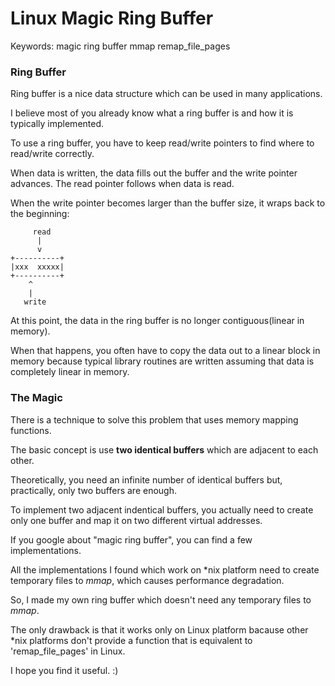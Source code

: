 # Linux Magic Ring Buffer

Keywords: magic ring buffer mmap remap_file_pages

### Ring Buffer

Ring buffer is a nice data structure which can be used in many applications.

I believe most of you already know what a ring buffer is and how it is typically implemented.

To use a ring buffer, you have to keep read/write pointers to find where to read/write correctly.

When data is written, the data fills out the buffer and the write pointer advances. The read pointer follows when data is read.

When the write pointer becomes larger than the buffer size, it wraps back to the beginning:

         read
          |   
          v   
    +----------+
    |xxx  xxxxx|
    +----------+
        ^   
        |   
       write


At this point, the data in the ring buffer is no longer contiguous(linear in memory).

When that happens, you often have to copy the data out to a linear block in memory because typical library routines are written assuming that data is completely linear in memory.

### The Magic

There is a technique to solve this problem that uses memory mapping functions.

The basic concept is use **two identical buffers** which are adjacent to each other.

Theoretically, you need an infinite number of identical buffers but, practically, only two buffers are enough. 

To implement two adjacent indentical buffers, you actually need to create only one buffer and map it on two different virtual addresses.

If you google about "magic ring buffer", you can find a few implementations.

All the implementations I found which work on \*nix platform need to create temporary files to *mmap*, which causes performance degradation.

So, I made my own ring buffer which doesn't need any temporary files to *mmap*.

The only drawback is that it works only on Linux platform bacause other \*nix platforms don't provide a function that is equivalent to 'remap_file_pages' in Linux. 

I hope you find it useful. :)
